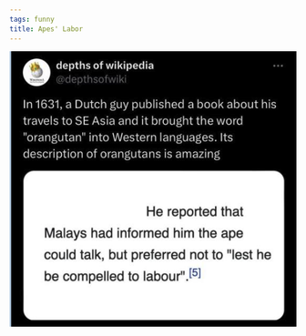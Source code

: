 ```yaml
---
tags: funny
title: Apes' Labor
---
```


![apelabor](https://raw.githubusercontent.com/muneer78/muneer78.github.io/master/images/apelabor.png)
